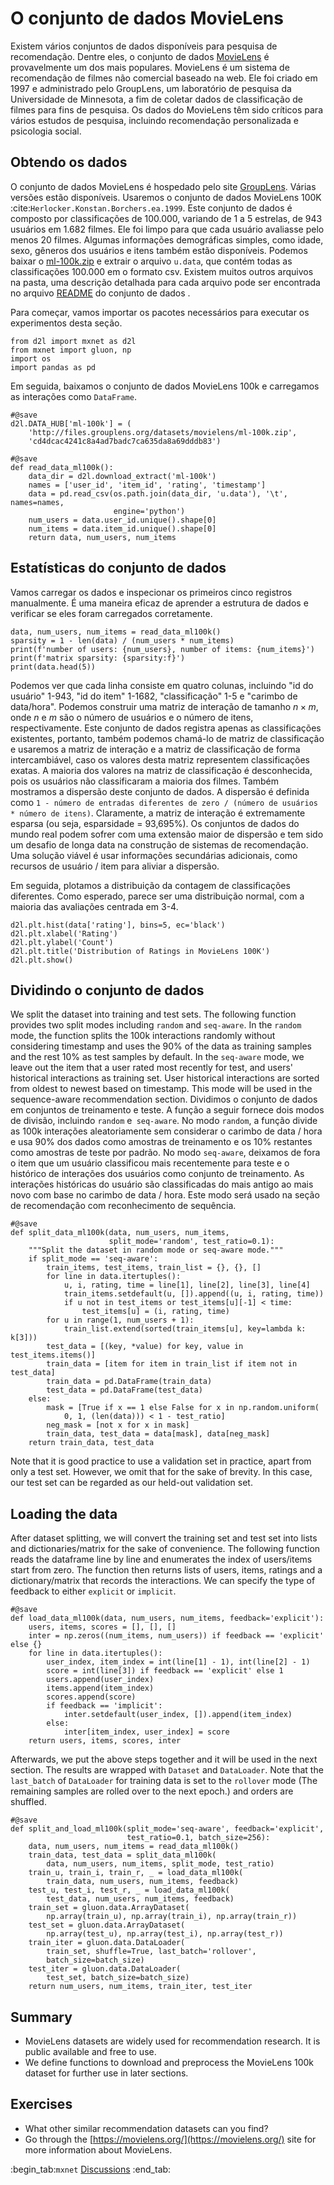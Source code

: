 #  O conjunto de dados MovieLens

Existem vários conjuntos de dados disponíveis para pesquisa de recomendação. Dentre eles, o conjunto de dados [MovieLens](https://movielens.org/) é provavelmente um dos mais populares. MovieLens é um sistema de recomendação de filmes não comercial baseado na web. Ele foi criado em 1997 e administrado pelo GroupLens, um laboratório de pesquisa da Universidade de Minnesota, a fim de coletar dados de classificação de filmes para fins de pesquisa. Os dados do MovieLens têm sido críticos para vários estudos de pesquisa, incluindo recomendação personalizada e psicologia social.


## Obtendo os dados


O conjunto de dados MovieLens é hospedado pelo site [GroupLens](https://grouplens.org/datasets/movielens/). Várias versões estão disponíveis. Usaremos o conjunto de dados MovieLens 100K :cite:`Herlocker.Konstan.Borchers.ea.1999`. Este conjunto de dados é composto por classificações de $100.000$, variando de 1 a 5 estrelas, de 943 usuários em 1.682 filmes. Ele foi limpo para que cada usuário avaliasse pelo menos 20 filmes. Algumas informações demográficas simples, como idade, sexo, gêneros dos usuários e itens também estão disponíveis. Podemos baixar o [ml-100k.zip](http://files.grouplens.org/datasets/movielens/ml-100k.zip) e extrair o arquivo `u.data`, que contém todas as classificações $100.000$ em o formato csv. Existem muitos outros arquivos na pasta, uma descrição detalhada para cada arquivo pode ser encontrada no arquivo [README](http://files.grouplens.org/datasets/movielens/ml-100k-README.txt) do conjunto de dados .

Para começar, vamos importar os pacotes necessários para executar os experimentos desta seção.

```{.python .input  n=1}
from d2l import mxnet as d2l
from mxnet import gluon, np
import os
import pandas as pd
```

Em seguida, baixamos o conjunto de dados MovieLens 100k e carregamos as interações como `DataFrame`.

```{.python .input  n=2}
#@save
d2l.DATA_HUB['ml-100k'] = (
    'http://files.grouplens.org/datasets/movielens/ml-100k.zip',
    'cd4dcac4241c8a4ad7badc7ca635da8a69dddb83')

#@save
def read_data_ml100k():
    data_dir = d2l.download_extract('ml-100k')
    names = ['user_id', 'item_id', 'rating', 'timestamp']
    data = pd.read_csv(os.path.join(data_dir, 'u.data'), '\t', names=names,
                       engine='python')
    num_users = data.user_id.unique().shape[0]
    num_items = data.item_id.unique().shape[0]
    return data, num_users, num_items
```

## Estatísticas do conjunto de dados

Vamos carregar os dados e inspecionar os primeiros cinco registros manualmente. É uma maneira eficaz de aprender a estrutura de dados e verificar se eles foram carregados corretamente.

```{.python .input  n=3}
data, num_users, num_items = read_data_ml100k()
sparsity = 1 - len(data) / (num_users * num_items)
print(f'number of users: {num_users}, number of items: {num_items}')
print(f'matrix sparsity: {sparsity:f}')
print(data.head(5))
```

Podemos ver que cada linha consiste em quatro colunas, incluindo "id do usuário" 1-943, "id do item" 1-1682, "classificação" 1-5 e "carimbo de data/hora". Podemos construir uma matriz de interação de tamanho $n \times m$, onde $n$ e $m$ são o número de usuários e o número de itens, respectivamente. Este conjunto de dados registra apenas as classificações existentes, portanto, também podemos chamá-lo de matriz de classificação e usaremos a matriz de interação e a matriz de classificação de forma intercambiável, caso os valores desta matriz representem classificações exatas. A maioria dos valores na matriz de classificação é desconhecida, pois os usuários não classificaram a maioria dos filmes. Também mostramos a dispersão deste conjunto de dados. A dispersão é definida como `1 - número de entradas diferentes de zero / (número de usuários * número de itens)`. Claramente, a matriz de interação é extremamente esparsa (ou seja, esparsidade = 93,695%). Os conjuntos de dados do mundo real podem sofrer com uma extensão maior de dispersão e tem sido um desafio de longa data na construção de sistemas de recomendação. Uma solução viável é usar informações secundárias adicionais, como recursos de usuário / item para aliviar a dispersão.

Em seguida, plotamos a distribuição da contagem de classificações diferentes. Como esperado, parece ser uma distribuição normal, com a maioria das avaliações centrada em 3-4.

```{.python .input  n=4}
d2l.plt.hist(data['rating'], bins=5, ec='black')
d2l.plt.xlabel('Rating')
d2l.plt.ylabel('Count')
d2l.plt.title('Distribution of Ratings in MovieLens 100K')
d2l.plt.show()
```

## Dividindo o conjunto de dados

We split the dataset into training and test sets. The following function provides two split modes including `random` and `seq-aware`. In the `random` mode, the function splits the 100k interactions randomly without considering timestamp and uses the 90% of the data as training samples and the rest 10% as test samples by default. In the `seq-aware` mode, we leave out the item that a user rated most recently for test, and users' historical interactions as training set.  User historical interactions are sorted from oldest to newest based on timestamp. This mode will be used in the sequence-aware recommendation section.
Dividimos o conjunto de dados em conjuntos de treinamento e teste. A função a seguir fornece dois modos de divisão, incluindo `random` e` seq-aware`. No modo `random`, a função divide as 100k interações aleatoriamente sem considerar o carimbo de data / hora e usa 90% dos dados como amostras de treinamento e os 10% restantes como amostras de teste por padrão. No modo `seq-aware`, deixamos de fora o item que um usuário classificou mais recentemente para teste e o histórico de interações dos usuários como conjunto de treinamento. As interações históricas do usuário são classificadas do mais antigo ao mais novo com base no carimbo de data / hora. Este modo será usado na seção de recomendação com reconhecimento de sequência.

```{.python .input  n=5}
#@save
def split_data_ml100k(data, num_users, num_items,
                      split_mode='random', test_ratio=0.1):
    """Split the dataset in random mode or seq-aware mode."""
    if split_mode == 'seq-aware':
        train_items, test_items, train_list = {}, {}, []
        for line in data.itertuples():
            u, i, rating, time = line[1], line[2], line[3], line[4]
            train_items.setdefault(u, []).append((u, i, rating, time))
            if u not in test_items or test_items[u][-1] < time:
                test_items[u] = (i, rating, time)
        for u in range(1, num_users + 1):
            train_list.extend(sorted(train_items[u], key=lambda k: k[3]))
        test_data = [(key, *value) for key, value in test_items.items()]
        train_data = [item for item in train_list if item not in test_data]
        train_data = pd.DataFrame(train_data)
        test_data = pd.DataFrame(test_data)
    else:
        mask = [True if x == 1 else False for x in np.random.uniform(
            0, 1, (len(data))) < 1 - test_ratio]
        neg_mask = [not x for x in mask]
        train_data, test_data = data[mask], data[neg_mask]
    return train_data, test_data
```

Note that it is good practice to use a validation set in practice, apart from only a test set. However, we omit that for the sake of brevity. In this case, our test set can be regarded as our held-out validation set.

## Loading the data

After dataset splitting, we will convert the training set and test set into lists and dictionaries/matrix for the sake of convenience. The following function reads the dataframe line by line and enumerates the index of users/items start from zero. The function then returns lists of users, items, ratings and a dictionary/matrix that records the interactions. We can specify the type of feedback to either `explicit` or `implicit`.

```{.python .input  n=6}
#@save
def load_data_ml100k(data, num_users, num_items, feedback='explicit'):
    users, items, scores = [], [], []
    inter = np.zeros((num_items, num_users)) if feedback == 'explicit' else {}
    for line in data.itertuples():
        user_index, item_index = int(line[1] - 1), int(line[2] - 1)
        score = int(line[3]) if feedback == 'explicit' else 1
        users.append(user_index)
        items.append(item_index)
        scores.append(score)
        if feedback == 'implicit':
            inter.setdefault(user_index, []).append(item_index)
        else:
            inter[item_index, user_index] = score
    return users, items, scores, inter
```

Afterwards, we put the above steps together and it will be used in the next section. The results are wrapped with `Dataset` and `DataLoader`. Note that the `last_batch` of `DataLoader` for training data is set to the `rollover` mode (The remaining samples are rolled over to the next epoch.) and orders are shuffled.

```{.python .input  n=7}
#@save
def split_and_load_ml100k(split_mode='seq-aware', feedback='explicit',
                          test_ratio=0.1, batch_size=256):
    data, num_users, num_items = read_data_ml100k()
    train_data, test_data = split_data_ml100k(
        data, num_users, num_items, split_mode, test_ratio)
    train_u, train_i, train_r, _ = load_data_ml100k(
        train_data, num_users, num_items, feedback)
    test_u, test_i, test_r, _ = load_data_ml100k(
        test_data, num_users, num_items, feedback)
    train_set = gluon.data.ArrayDataset(
        np.array(train_u), np.array(train_i), np.array(train_r))
    test_set = gluon.data.ArrayDataset(
        np.array(test_u), np.array(test_i), np.array(test_r))
    train_iter = gluon.data.DataLoader(
        train_set, shuffle=True, last_batch='rollover',
        batch_size=batch_size)
    test_iter = gluon.data.DataLoader(
        test_set, batch_size=batch_size)
    return num_users, num_items, train_iter, test_iter
```

## Summary

* MovieLens datasets are widely used for recommendation research. It is public available and free to use.
* We define functions to download and preprocess the MovieLens 100k dataset for further use in later sections.


## Exercises

* What other similar recommendation datasets can you find?
* Go through the [https://movielens.org/](https://movielens.org/) site for more information about MovieLens.

:begin_tab:`mxnet`
[Discussions](https://discuss.d2l.ai/t/399)
:end_tab:
<!--stackedit_data:
eyJoaXN0b3J5IjpbNzM2NjkyODJdfQ==
-->